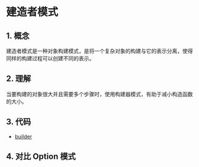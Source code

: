 # 建造者模式



## 1. 概念

建造者模式是一种对象构建模式，是将一个复杂对象的构建与它的表示分离，使得同样的构建过程可以创建不同的表示。



## 2. 理解

当要构建的对象很大并且需要多个步骤时，使用构建器模式，有助于减小构造函数的大小。



## 3. 代码

- [builder](./builder.go)





## 4. 对比 Option 模式

